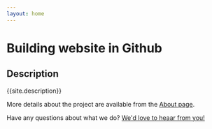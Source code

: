 ```yaml
---
layout: home
---
```

# Building website in Github

## Description
{{site.description}}

More details about the project are available from the [About page](about).

Have any questions about what we do? [We'd love to heaar from you!](mailto:{{site.email}})

